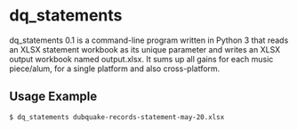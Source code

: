 # dq_statements

dq_statements 0.1 is a command-line program written in Python 3 that
reads an XLSX statement workbook as its unique parameter and writes an
XLSX output workbook named output.xlsx.  It sums up all gains for each
music piece/alum, for a single platform and also cross-platform.

## Usage Example

`$ dq_statements dubquake-records-statement-may-20.xlsx`
